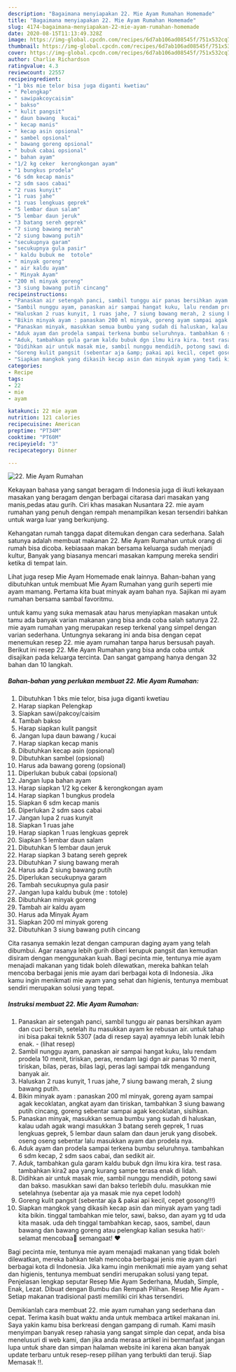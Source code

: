 ```yaml
---
description: "Bagaimana menyiapakan 22. Mie Ayam Rumahan Homemade"
title: "Bagaimana menyiapakan 22. Mie Ayam Rumahan Homemade"
slug: 4174-bagaimana-menyiapakan-22-mie-ayam-rumahan-homemade
date: 2020-08-15T11:13:49.328Z
image: https://img-global.cpcdn.com/recipes/6d7ab106ad08545f/751x532cq70/22-mie-ayam-rumahan-foto-resep-utama.jpg
thumbnail: https://img-global.cpcdn.com/recipes/6d7ab106ad08545f/751x532cq70/22-mie-ayam-rumahan-foto-resep-utama.jpg
cover: https://img-global.cpcdn.com/recipes/6d7ab106ad08545f/751x532cq70/22-mie-ayam-rumahan-foto-resep-utama.jpg
author: Charlie Richardson
ratingvalue: 4.3
reviewcount: 22557
recipeingredient:
- "1 bks mie telor bisa juga diganti kwetiau"
- " Pelengkap"
- " sawipakcoycaisim"
- " bakso"
- " kulit pangsit"
- " daun bawang  kucai"
- " kecap manis"
- " kecap asin opsional"
- " sambel opsional"
- " bawang goreng opsional"
- " bubuk cabai opsional"
- " bahan ayam"
- "1/2 kg ceker  kerongkongan ayam"
- "1 bungkus prodela"
- "6 sdm kecap manis"
- "2 sdm saos cabai"
- "2 ruas kunyit"
- "1 ruas jahe"
- "1 ruas lengkuas geprek"
- "5 lembar daun salam"
- "5 lembar daun jeruk"
- "3 batang sereh geprek"
- "7 siung bawang merah"
- "2 siung bawang putih"
- "secukupnya garam"
- "secukupnya gula pasir"
- " kaldu bubuk me  totole"
- " minyak goreng"
- " air kaldu ayam"
- " Minyak Ayam"
- "200 ml minyak goreng"
- "3 siung bawang putih cincang"
recipeinstructions:
- "Panaskan air setengah panci, sambil tunggu air panas bersihkan ayam dan cuci bersih, setelah itu masukkan ayam ke rebusan air. untuk tahap ini bisa pakai teknik 5307 (ada di resep saya) ayamnya lebih lunak lebih enak.           (lihat resep)"
- "Sambil nunggu ayam, panaskan air sampai hangat kuku, lalu rendam prodela 10 menit, tiriskan, peras, rendam lagi dgn air panas 10 menit, tiriskan, bilas, peras, bilas lagi, peras lagi sampai tdk mengandung banyak air."
- "Haluskan 2 ruas kunyit, 1 ruas jahe, 7 siung bawang merah, 2 siung bawang putih."
- "Bikin minyak ayam : panaskan 200 ml minyak, goreng ayam sampai agak kecoklatan, angkat ayam dan tiriskan, tambahkan 3 siung bawang putih cincang, goreng sebentar sampai agak kecoklatan, sisihkan."
- "Panaskan minyak, masukkan semua bumbu yang sudah di haluskan, kalau udah agak wangi masukkan 3 batang sereh geprek, 1 ruas lengkuas geprek, 5 lembar daun salam dan daun jeruk yang disobek. oseng oseng sebentar lalu masukkan ayam dan prodela nya."
- "Aduk ayam dan prodela sampai terkena bumbu seluruhnya. tambahkan 6 sdm kecap, 2 sdm saos cabai, dan sedikit air."
- "Aduk, tambahkan gula garam kaldu bubuk dgn ilmu kira kira. test rasa. tambahkan kira2 apa yang kurang sampe terasa enak di lidah."
- "Didihkan air untuk masak mie, sambil nunggu mendidih, potong sawi dan bakso. masukkan sawi dan bakso terlebih dulu. masukkan mie setelahnya (sebentar aja ya masak mie nya cepet lodoh)"
- "Goreng kulit pangsit (sebentar aja &amp; pakai api kecil, cepet gosong!!!)"
- "Siapkan mangkok yang dikasih kecap asin dan minyak ayam yang tadi kita bikin. tinggal tambahkan mie telor, sawi, bakso, dan ayam yg td uda kita masak. uda deh tinggal tambahkan kecap, saos, sambel, daun bawang dan bawang goreng atau pelengkap kalian sesuka hati✨ selamat mencobaa🤗 semangaat! ❤️"
categories:
- Recipe
tags:
- 22
- mie
- ayam

katakunci: 22 mie ayam 
nutrition: 121 calories
recipecuisine: American
preptime: "PT34M"
cooktime: "PT60M"
recipeyield: "3"
recipecategory: Dinner

---
```



![22. Mie Ayam Rumahan](https://img-global.cpcdn.com/recipes/6d7ab106ad08545f/751x532cq70/22-mie-ayam-rumahan-foto-resep-utama.jpg)

Kekayaan bahasa yang sangat beragam di Indonesia juga di ikuti kekayaan masakan yang beragam dengan berbagai citarasa dari masakan yang manis,pedas atau gurih. Ciri khas masakan Nusantara 22. mie ayam rumahan yang penuh dengan rempah menampilkan kesan tersendiri bahkan untuk warga luar yang berkunjung.


Kehangatan rumah tangga dapat ditemukan dengan cara sederhana. Salah satunya adalah membuat makanan 22. Mie Ayam Rumahan untuk orang di rumah bisa dicoba. kebiasaan makan bersama keluarga sudah menjadi kultur, Banyak yang biasanya mencari masakan kampung mereka sendiri ketika di tempat lain.

Lihat juga resep Mie Ayam Homemade enak lainnya. Bahan-bahan yang dibutuhkan untuk membuat Mie Ayam Rumahan yang gurih seperti mie ayam mamang. Pertama kita buat minyak ayam bahan nya. Sajikan mi ayam rumahan bersama sambal favoritmu.

untuk kamu yang suka memasak atau harus menyiapkan masakan untuk tamu ada banyak varian makanan yang bisa anda coba salah satunya 22. mie ayam rumahan yang merupakan resep terkenal yang simpel dengan varian sederhana. Untungnya sekarang ini anda bisa dengan cepat menemukan resep 22. mie ayam rumahan tanpa harus bersusah payah.
Berikut ini resep 22. Mie Ayam Rumahan yang bisa anda coba untuk disajikan pada keluarga tercinta. Dan sangat gampang hanya dengan 32 bahan dan 10 langkah.


<!--inarticleads1-->

##### Bahan-bahan yang perlukan membuat 22. Mie Ayam Rumahan:

1. Dibutuhkan 1 bks mie telor, bisa juga diganti kwetiau
1. Harap siapkan  Pelengkap
1. Siapkan  sawi/pakcoy/caisim
1. Tambah  bakso
1. Harap siapkan  kulit pangsit
1. Jangan lupa  daun bawang / kucai
1. Harap siapkan  kecap manis
1. Dibutuhkan  kecap asin (opsional)
1. Dibutuhkan  sambel (opsional)
1. Harus ada  bawang goreng (opsional)
1. Diperlukan  bubuk cabai (opsional)
1. Jangan lupa  bahan ayam
1. Harap siapkan 1/2 kg ceker &amp; kerongkongan ayam
1. Harap siapkan 1 bungkus prodela
1. Siapkan 6 sdm kecap manis
1. Diperlukan 2 sdm saos cabai
1. Jangan lupa 2 ruas kunyit
1. Siapkan 1 ruas jahe
1. Harap siapkan 1 ruas lengkuas geprek
1. Siapkan 5 lembar daun salam
1. Dibutuhkan 5 lembar daun jeruk
1. Harap siapkan 3 batang sereh geprek
1. Dibutuhkan 7 siung bawang merah
1. Harus ada 2 siung bawang putih
1. Diperlukan secukupnya garam
1. Tambah secukupnya gula pasir
1. Jangan lupa  kaldu bubuk (me : totole)
1. Dibutuhkan  minyak goreng
1. Tambah  air kaldu ayam
1. Harus ada  Minyak Ayam
1. Siapkan 200 ml minyak goreng
1. Dibutuhkan 3 siung bawang putih cincang


Cita rasanya semakin lezat dengan campuran daging ayam yang telah dibumbui. Agar rasanya lebih gurih diberi kerupuk pangsit dan kemudian disiram dengan menggunakan kuah. Bagi pecinta mie, tentunya mie ayam menajadi makanan yang tidak boleh dilewatkan, mereka bahkan telah mencoba berbagai jenis mie ayam dari berbagai kota di Indonesia. Jika kamu ingin menikmati mie ayam yang sehat dan higienis, tentunya membuat sendiri merupakan solusi yang tepat. 

<!--inarticleads2-->

##### Instruksi membuat  22. Mie Ayam Rumahan:

1. Panaskan air setengah panci, sambil tunggu air panas bersihkan ayam dan cuci bersih, setelah itu masukkan ayam ke rebusan air. untuk tahap ini bisa pakai teknik 5307 (ada di resep saya) ayamnya lebih lunak lebih enak. -           (lihat resep)
1. Sambil nunggu ayam, panaskan air sampai hangat kuku, lalu rendam prodela 10 menit, tiriskan, peras, rendam lagi dgn air panas 10 menit, tiriskan, bilas, peras, bilas lagi, peras lagi sampai tdk mengandung banyak air.
1. Haluskan 2 ruas kunyit, 1 ruas jahe, 7 siung bawang merah, 2 siung bawang putih.
1. Bikin minyak ayam : panaskan 200 ml minyak, goreng ayam sampai agak kecoklatan, angkat ayam dan tiriskan, tambahkan 3 siung bawang putih cincang, goreng sebentar sampai agak kecoklatan, sisihkan.
1. Panaskan minyak, masukkan semua bumbu yang sudah di haluskan, kalau udah agak wangi masukkan 3 batang sereh geprek, 1 ruas lengkuas geprek, 5 lembar daun salam dan daun jeruk yang disobek. oseng oseng sebentar lalu masukkan ayam dan prodela nya.
1. Aduk ayam dan prodela sampai terkena bumbu seluruhnya. tambahkan 6 sdm kecap, 2 sdm saos cabai, dan sedikit air.
1. Aduk, tambahkan gula garam kaldu bubuk dgn ilmu kira kira. test rasa. tambahkan kira2 apa yang kurang sampe terasa enak di lidah.
1. Didihkan air untuk masak mie, sambil nunggu mendidih, potong sawi dan bakso. masukkan sawi dan bakso terlebih dulu. masukkan mie setelahnya (sebentar aja ya masak mie nya cepet lodoh)
1. Goreng kulit pangsit (sebentar aja &amp; pakai api kecil, cepet gosong!!!)
1. Siapkan mangkok yang dikasih kecap asin dan minyak ayam yang tadi kita bikin. tinggal tambahkan mie telor, sawi, bakso, dan ayam yg td uda kita masak. uda deh tinggal tambahkan kecap, saos, sambel, daun bawang dan bawang goreng atau pelengkap kalian sesuka hati✨ selamat mencobaa🤗 semangaat! ❤️


Bagi pecinta mie, tentunya mie ayam menajadi makanan yang tidak boleh dilewatkan, mereka bahkan telah mencoba berbagai jenis mie ayam dari berbagai kota di Indonesia. Jika kamu ingin menikmati mie ayam yang sehat dan higienis, tentunya membuat sendiri merupakan solusi yang tepat. Penjelasan lengkap seputar Resep Mie Ayam Sederhana, Mudah, Simple, Enak, Lezat. Dibuat dengan Bumbu dan Rempah Pilihan. Resep Mie Ayam - Setiap makanan tradisional pasti memiliki ciri khas tersendiri. 

Demikianlah cara membuat 22. mie ayam rumahan yang sederhana dan cepat. Terima kasih buat waktu anda untuk membaca artikel makanan ini. Saya yakin kamu bisa berkreasi dengan gampang di rumah. Kami masih menyimpan banyak resep rahasia yang sangat simple dan cepat, anda bisa menelusuri di web kami, dan jika anda merasa artikel ini bermanfaat jangan lupa untuk share dan simpan halaman website ini karena akan banyak update terbaru untuk resep-resep pilihan yang terbukti dan teruji. Siap Memasak !!. 
